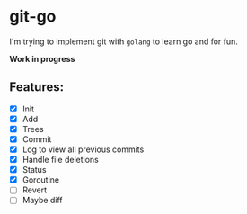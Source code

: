 # git-go


I'm trying to implement git with `golang` to learn go and for fun.

**Work in progress**

## Features:
- [x] Init
- [x] Add
- [x] Trees
- [x] Commit
- [x] Log to view all previous commits
- [x] Handle file deletions
- [x] Status
- [x] Goroutine
- [ ] Revert
- [ ] Maybe diff
